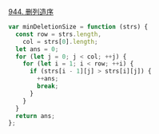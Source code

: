 [944. 删列造序](https://leetcode.cn/problems/delete-columns-to-make-sorted/)

```javascript
var minDeletionSize = function (strs) {
  const row = strs.length,
    col = strs[0].length;
  let ans = 0;
  for (let j = 0; j < col; ++j) {
    for (let i = 1; i < row; ++i) {
      if (strs[i - 1][j] > strs[i][j]) {
        ++ans;
        break;
      }
    }
  }
  return ans;
};
```